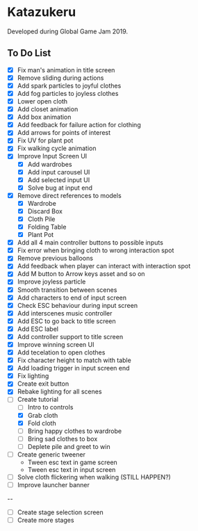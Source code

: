 # Katazukeru

Developed during Global Game Jam 2019.

## To Do List

- [x] Fix man's animation in title screen
- [x] Remove sliding during actions
- [x] Add spark particles to joyful clothes
- [x] Add fog particles to joyless clothes
- [x] Lower open cloth
- [x] Add closet animation
- [x] Add box animation
- [x] Add feedback for failure action for clothing
- [x] Add arrows for points of interest
- [x] Fix UV for plant pot
- [x] Fix walking cycle animation
- [x] Improve Input Screen UI
    - [x] Add wardrobes
    - [x] Add input carousel UI
    - [x] Add selected input UI
    - [x] Solve bug at input end
- [x] Remove direct references to models
    - [x] Wardrobe
    - [x] Discard Box
    - [x] Cloth Pile
    - [x] Folding Table
    - [x] Plant Pot
- [x] Add all 4 main controller buttons to possible inputs
- [x] Fix error when bringing cloth to wrong interaction spot
- [x] Remove previous balloons
- [x] Add feedback when player can interact with interaction spot
- [x] Add M button to Arrow keys asset and so on
- [x] Improve joyless particle
- [x] Smooth transition between scenes
- [x] Add characters to end of input screen
- [x] Check ESC behaviour during input screen
- [x] Add interscenes music controller
- [x] Add ESC to go back to title screen
- [x] Add ESC label
- [x] Add controller support to title screen
- [x] Improve winning screen UI
- [x] Add tecelation to open clothes
- [x] Fix character height to match with table
- [x] Add loading trigger in input screen end
- [x] Fix lighting
- [x] Create exit button
- [x] Rebake lighting for all scenes
- [ ] Create tutorial
    - [ ] Intro to controls
    - [x] Grab cloth
    - [x] Fold cloth
    - [ ] Bring happy clothes to wardrobe
    - [ ] Bring sad clothes to box
    - [ ] Deplete pile and greet to win
- [ ] Create generic tweener
    - Tween esc text in game screen
    - Tween esc text in input screen
- [ ] Solve cloth flickering when walking (STILL HAPPEN?)
- [ ] Improve launcher banner

--

- [ ] Create stage selection screen
- [ ] Create more stages
